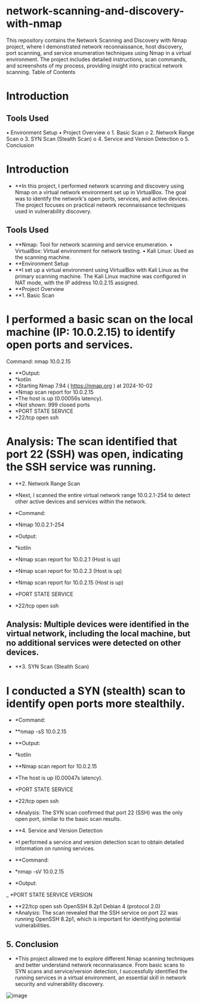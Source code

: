 # network-scanning-and-discovery-with-nmap

This repository contains the Network Scanning and Discovery with Nmap project, where I demonstrated network reconnaissance, host discovery, port scanning, and service enumeration techniques using Nmap in a virtual environment. The project includes detailed instructions, scan commands, and screenshots of my process, providing insight into practical network scanning.
Table of Contents
# Introduction
## Tools Used
•	Environment Setup
•	Project Overview
o	1. Basic Scan
o	2. Network Range Scan
o	3. SYN Scan (Stealth Scan)
o	4. Service and Version Detection
o	5. Conclusion
# Introduction
- **In this project, I performed network scanning and discovery using Nmap on a virtual network environment set up in VirtualBox. The goal was to identify the network's open ports, services, and active devices. The project focuses on practical network reconnaissance techniques used in vulnerability discovery.
## Tools Used
- **Nmap: Tool for network scanning and service enumeration.
•	VirtualBox: Virtual environment for network testing.
•	Kali Linux: Used as the scanning machine.
- **Environment Setup
- **I set up a virtual environment using VirtualBox with Kali Linux as the primary scanning machine. The Kali Linux machine was configured in NAT mode, with the IP address 10.0.2.15 assigned.
- **Project Overview
- **1. Basic Scan
# I performed a basic scan on the local machine (IP: 10.0.2.15) to identify open ports and services.
Command:
nmap 10.0.2.15
- **Output:
- *kotlin
- *Starting Nmap 7.94 ( https://nmap.org ) at 2024-10-02
- *Nmap scan report for 10.0.2.15
- *The host is up (0.00056s latency).
- *Not shown: 999 closed ports
- *PORT     STATE  SERVICE
- *22/tcp   open   ssh
# Analysis: The scan identified that port 22 (SSH) was open, indicating the SSH service was running.
- **2. Network Range Scan
- *Next, I scanned the entire virtual network range 10.0.2.1-254 to detect other active devices and services within the network.
- *Command:
- *Nmap 10.0.2.1-254
- *Output:
- *kotlin

- *Nmap scan report for 10.0.2.1 (Host is up)
- *Nmap scan report for 10.0.2.3 (Host is up)
- *Nmap scan report for 10.0.2.15 (Host is up)
- *PORT     STATE  SERVICE
- *22/tcp   open   ssh
## Analysis: Multiple devices were identified in the virtual network, including the local machine, but no additional services were detected on other devices.
- **3. SYN Scan (Stealth Scan)
# I conducted a SYN (stealth) scan to identify open ports more stealthily.
- *Command:

- **nmap -sS 10.0.2.15
- **Output:
- *kotlin

- **Nmap scan report for 10.0.2.15
- *The host is up (0.00047s latency).
- *PORT     STATE  SERVICE
- *22/tcp   open   ssh
- *Analysis: The SYN scan confirmed that port 22 (SSH) was the only open port, similar to the basic scan results.
- **4. Service and Version Detection
- *I performed a service and version detection scan to obtain detailed information on running services.
- **Command:

- *nmap -sV 10.0.2.15
- *Output:

_ *PORT     STATE  SERVICE      VERSION
- **22/tcp   open   ssh          OpenSSH 8.2p1 Debian 4 (protocol 2.0)
- *Analysis: The scan revealed that the SSH service on port 22 was running OpenSSH 8.2p1, which is important for identifying potential vulnerabilities.
## 5. Conclusion
- *This project allowed me to explore different Nmap scanning techniques and better understand network reconnaissance. From basic scans to SYN scans and service/version detection, I successfully identified the running services in a virtual environment, an essential skill in network security and vulnerability discovery.

![image](https://github.com/user-attachments/assets/76b6aae3-55a4-48c4-aa52-246b8b63307f)
